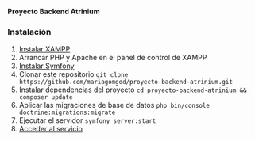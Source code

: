 **Proyecto Backend Atrinium**
### Instalación
1. [Instalar XAMPP](https://www.apachefriends.org/download.html)
2. Arrancar PHP y Apache en el panel de control de XAMPP
3. [Instalar Symfony](https://symfony.com/download)
4. Clonar este repositorio
``git clone https://github.com/mariagomgod/proyecto-backend-atrinium.git``
5. Instalar dependencias del proyecto
``cd proyecto-backend-atrinium && composer update``
6. Aplicar las migraciones de base de datos
``php bin/console doctrine:migrations:migrate``
6. Ejecutar el servidor
``symfony server:start``
7. [Acceder al servicio](http://localhost:8000)
